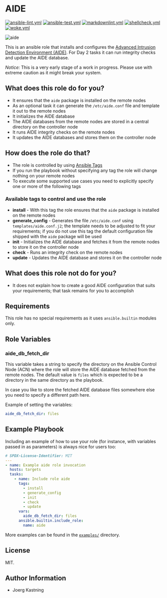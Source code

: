 # AIDE

[![ansible-lint.yml](https://github.com/linux-system-roles/template/actions/workflows/ansible-lint.yml/badge.svg)](https://github.com/linux-system-roles/template/actions/workflows/ansible-lint.yml) [![ansible-test.yml](https://github.com/linux-system-roles/template/actions/workflows/ansible-test.yml/badge.svg)](https://github.com/linux-system-roles/template/actions/workflows/ansible-test.yml) [![markdownlint.yml](https://github.com/linux-system-roles/template/actions/workflows/markdownlint.yml/badge.svg)](https://github.com/linux-system-roles/template/actions/workflows/markdownlint.yml) [![shellcheck.yml](https://github.com/linux-system-roles/template/actions/workflows/shellcheck.yml/badge.svg)](https://github.com/linux-system-roles/template/actions/workflows/shellcheck.yml) [![woke.yml](https://github.com/linux-system-roles/template/actions/workflows/woke.yml/badge.svg)](https://github.com/linux-system-roles/template/actions/workflows/woke.yml)

![aide](https://github.com/linux-system-roles/template/workflows/tox/badge.svg)

This is an ansible role that installs and configures the [Advanced Intrusion Detection Environment (AIDE)](https://aide.github.io). For Day 2 tasks it can run integrity checks and update the AIDE database.

_Notice:_ This is a very early stage of a work in progress. Please use with
extreme caution as it might break your system.

## What does this role do for you?

* It ensures that the `aide` package is installed on the remote nodes
* As an optional task it can generate the `/etc/aide.conf` file and template it out to the remote nodes
* It initializes the AIDE database
* The AIDE databases from the remote nodes are stored in a central directory on the controller node
* It runs AIDE integrity checks on the remote nodes
* It updates the AIDE databases and stores them on the controller node

## How does the role do that?

* The role is controlled by using [Ansible Tags](https://docs.ansible.com/ansible/latest/playbook_guide/playbooks_tags.html)
* If you run the playbook without specifying any tag the role will change nothing on your remote nodes
* To execute some supported use cases you need to explicitly specify one or more of the following tags

### Available tags to control and use the role

* __install__ - With this tag the role ensures that the `aide` package is installed on the remote nodes
* __generate_config__ - Generates the file `/etc/aide.conf` using `templates/aide.conf.j2`; the template needs to be adjusted to fit your requirements; if you do not use this tag the default configuration file shipped with the `aide` package will be used
* __init__ - Initializes the AIDE database and fetches it from the remote nodes to store it on the controller node
* __check__ - Runs an integrity check on the remote nodes
* __update__ - Updates the AIDE database and stores it on the controller node

## What does this role not do for you?

* It does not explain how to create a good AIDE configuration that suits your requirements; that task remains for you to accomplish

## Requirements

This role has no special requirements as it uses `ansible.builtin` modules
only.

## Role Variables

### aide_db_fetch_dir

This variable takes a string to specify the directory on the Ansible Control
Node (ACN) where the role will store the AIDE database fetched from the remote
nodes. The default value is `files` which is expected to be a directory in the
same directory as the playbook.

In case you like to store the fetched AIDE database files somewhere else you
need to specify a different path here.

Example of setting the variables:

```yaml
aide_db_fetch_dir: files
```

## Example Playbook

Including an example of how to use your role (for instance, with variables
passed in as parameters) is always nice for users too:

```yaml
# SPDX-License-Identifier: MIT
---
- name: Example aide role invocation
  hosts: targets
  tasks:
    - name: Include role aide
      tags:
        - install
        - generate_config
        - init
        - check
        - update
      vars:
        aide_db_fetch_dir: files
      ansible.builtin.include_role:
        name: aide
```

More examples can be found in the [`examples/`](examples) directory.

## License

MIT.

## Author Information

* Joerg Kastning
